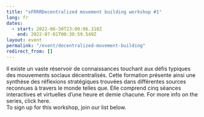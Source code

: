 ```yaml
---
title: "xFRRRDecentralized movement building workshop #1"
lang: fr
dates:
  - start: 2022-06-30T23:00:06.318Z
    end: 2022-07-01T00:30:59.549Z
layout: event
permalink: "/event/decentralized-movement-building"
redirect_from: []
---
```

Il existe un vaste réservoir de connaissances touchant aux défis typiques des mouvements sociaux décentralisés. Cette formation présente ainsi une synthèse des réflexions stratégiques trouvées dans différentes sources reconnues à travers le monde telles que. Elle comprend cinq séances interactives et virtuelles d’une heure et demie chacune. For more info on the series, click here.\
To sign up for this workshop, join our list below.
